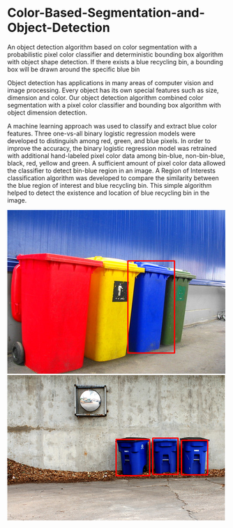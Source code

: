 # Color-Based-Segmentation-and-Object-Detection
An object detection algorithm based on color segmentation with a probabilistic pixel color classifier and deterministic bounding box algorithm with object shape detection. If there exists a blue recycling bin, a bounding box will be drawn around the specific blue bin  


Object detection has applications in many areas of computer vision and image processing. Every object has its own special features such as size, dimension and color. Our object detection algorithm combined color segmentation with a pixel color classifier and bounding box algorithm with object dimension detection.


A machine learning approach was used to classify and extract blue color features. Three one-vs-all binary logistic regression models were developed to distinguish among red, green, and blue pixels. In order to improve the accuracy, the binary logistic regression model was retrained with additional hand-labeled pixel color data among bin-blue, non-bin-blue, black, red, yellow and green. A sufficient amount of pixel color data allowed the classifier to detect bin-blue region in an image. A Region of Interests  classification algorithm was developed to compare the similarity between the blue region of interest and blue recycling bin. This simple algorithm helped to detect the existence and location of blue recycling bin in the image.


![plot](/Results/0009.png)
![plot](/Results/0025.png)
